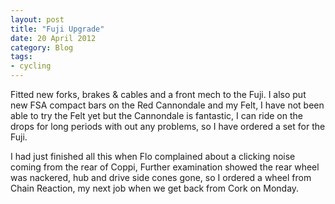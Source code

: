 ```yaml
---
layout: post
title: "Fuji Upgrade"
date: 20 April 2012
category: Blog
tags: 
- cycling
---
```


Fitted new forks, brakes & cables and a front mech to the Fuji. I also put new FSA compact bars on the Red Cannondale and my Felt, I have not been able to try the Felt yet but the Cannondale is fantastic, I can ride on the drops for long periods with out any problems, so I have ordered a set for the Fuji.

<p>I had just finished all this when Flo complained about a clicking noise coming from the rear of Coppi, Further examination showed the rear wheel was nackered, hub and drive side cones gone, so I ordered a wheel from Chain Reaction, my next job when we get back from Cork on Monday.</p>
